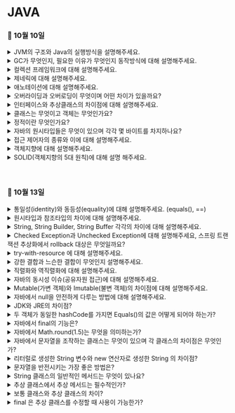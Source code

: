 # JAVA

### 🐾 10월 10일 

<details>
    <summary>JVM의 구조와 Java의 실행방식을 설명해주세요.</summary>
    <img width="1074" alt="qyTrK2Mkj8PwJALQ2nyFk-1658197983457" src="https://github.com/codestates-seb/seb45_main_006/assets/129938243/c561b3ef-93a4-440d-a3d4-08c5dbfeda4d">
    자바 컴파일러(javac)가 소스코드(.java)를 읽어 자바 바이트코드(.class) 로 변환
→ 클래스 로더를 통해 class 파일을 JVM으로 로딩 → 파일들은 Excution engine으로 해석되고 Runtime Data Areas에 배치되어 명령 수행

1. 인터프리터를 통해 코드를 한 줄씩 기계어로 번역하고 실행
   → 기본적으로 인터프리터로 실행하지만 특정 바이트 코드가 자주 실행되면 해당 바이트 코드를 JIT Compiler로 실행
2. JIT Complier를 통해 바이트 코드 전체를 기계어로 번역하고 실행
   → 특정 바이트 코드가 자주 실행 시

Class Loader : JVM 내로 클래스 파일을 로드, 링크,이니셜을 통해 배치

Execution Engine : JVM 내의 런타임 데이터 영역의 바이트 코드를 명령어 단위로 읽어 실행

Garbage Collector : 힙 메모리의 영역에 생성된 객체들 중 참조되지 않아 필요 없는 객체들을 제거

Runtime Data Area : 애플리케이션이 실행될 때 사용되는 데이터를 적재하는 영역

<img width="1428" alt="4JAw7vGWwkwhL3IspaHQC-1658200335039" src="https://github.com/codestates-seb/seb45_main_006/assets/129938243/cdcc10bd-9fd3-47b3-8abf-7a4d9d26ae37">
1. Method Area :  클래스정보(클래스명, 변수명, 메소드명,등 ), 인터페이스, 정적 메소드, 필드 등을 보관
2. Heap Area : new 키워드로 생성된 객체와 배열이 생성되는 영역
3. Stack Area :  메서드 호출시 사용되는 메모리 영역으로 메서드의 매개,지역변수, 리턴 값, 연산 시 나오는 값, 참조값 등 임시 데이터 저장
                 데이터는 스택 형식으로 순서대로 쌓이며 메서드가 끝나면 역순으로 제거됨
4. PC Register : 스레드가 생성될때 마다 생성되는 영역으로 현재 현재 수행중인 스레드의 명령어 주소를 저장하고 다음 실행할 스레드의 명령어 주소를 가리킴 
5. Native method stack : 자바 외 언어로 작성된 네이티브 코드를 위한 메모리 영역
    
</details>

<details>
    <summary>GC가 무엇인지, 필요한 이유가 무엇인지 동작방식에 대해 설명해주세요.</summary>

<br/>

GC는 동적으로 할당된 메모리 중 사용하지 않는 메모리를 자동 회수하는 과정을 말합니다. 

C, C++과 같은 기존 언어들은 개발자가 직접 메모리를 관리해야 했지만, 이로 인해 메모리 누수 같은 문제가 발 할 수 있습니다. 
Java에서는 가비지 컬렉터를 통해 자동으로 사용하지 않는 메모리를 회수해 메모리 관리를 보다 효율적으로 할 수 있습니다.

가비지 컬렉터는 **stop the world** , GC를 위해 JVM의 실행을 멈추고 참조되는 객체는 마킹, 참조되지 않는 객체는 힙에서 쓸어버리는 **Mark and sweap** 과정을 거치게 되고 작업을 재개합니다.

</details>

<details>
    <summary>컬렉션 프레임워크에 대해 설명해주세요.</summary>
<br/>

컬렉션 프레임워크는 Java에서 데이터를 효율적으로 저장하고 관리하기 위해 표준화한 클래스으 집합입니다.

자바의 인터페이스를 사용하여 구현되며 데이터를 저장하는 자료 구조에 따라 List, Set, Queue, Map 으로 정의하고 있습니다.

<details>
	<summary>
	List, Set, Map		
	</summary>

<br/>

- List : 순서가 있고 중복을 허용하는 자료 구조
    - ArrayList : 크기를 동적으로 관리, 배열처럼 주소값을 가지고 있지만 주소값이 무작위로 저장 / 최상위 타입으로 배열을 생성, 복사하기 때문에 요소의 접근에 성능이 좋음→ 검색에 효과적(인덱스를 기반으로한 접근)
    - LinkedList : 현재 가지고 있는 주소값과 다음 데이터의 주소값을 함께 저장 / 연결되어 있다보니 링크를 끊거나 연결하는 방식 → 삽입, 삭제 시 효과적


- Set : 중복요소가 없는 컬렉션으로 저장 순서를 유지하지 않는 컬렉션 (단, LinkedHashSet은 순서를 보장)
	- HashSet : interface 속성을 그대로 물려받아 중복 X, 순서 X / 해시테이블 사용하여 저장하기 때문에 검색 및 삽입, 삭제가 빠름 / null 허용 / [thread-safe](https://inpa.tistory.com/entry/JCF-%F0%9F%A7%B1-ArrayList-vs-Vector-%EB%8F%99%EA%B8%B0%ED%99%94-%EC%B0%A8%EC%9D%B4-%EC%9D%B4%ED%95%B4%ED%95%98%EA%B8%B0) 하지 않아서 Vector나 외부에서 동기화 추가해야
	- TreeSet : 정렬방법 지정 가능(기본 오름차순) / 이진 검색 트리 형태 / 정렬된 상태를 유지하기 때문에 검색이 빠름 (HashSet에 비해 연산이 느림)


- Map : 키와 값으로 구성된 객체를 저장하는 구조로 Entry 객체라고도 한다. key는 중복 불가하지만 value는 중복 가능, 데이터 순서보장 X
	- HashMap : 매개변수 없는 생성자 사용/ 키나 값으로 null값 허용/ 검색 및 저장이 매우 빠름 / 동기화 지원 X → 여러 스레드를 사용할 때 주의
	- HashTable : 키와 값 모두 null 허용 X / 동기화 지원 → 여러 스레드 환경에서 안전하게 사용 가능

✔️ HashMap이 HashTable보다 더 많이 사용된다.

⇒ 동기화도 안되는데 왜? 동기화가 된다고 좋은 것은 아님. 동기화는 오버헤드를 불러 일으킬 수 있음. HashMap은 동기화를 지원하지 않지만 더욱 빠른 성능을 제공. 또한, 필요하면 Collections.synchronizedMap() 메서드 사용 가능

✔️ ConcurrentHashMap ?

⇒ 멀티스레드 환경에서 동시성 문제 해결할 때 세분화된 동기화를 제공해서 여러 연산이 수행될 수 있게 함

</details>
</details>

<details>
    <summary>제네릭에 대해 설명해주세요.</summary>
    자바 타입 안정성을 위해 사용되며 컴파일 과정에서 타입을 체크해주기 때문에 타입 안정성을 높이고 형변환의 번거로움을 줄여준다.
    타입을 고정하거나 타입의 대한 정의를 외부로 미룬다.
</details>

<details>
    <summary>애노테이션에 대해 설명해주세요.</summary>

<br/>

인터페이스를 기반으로 한 문법으로 주석처럼 코드를 달아 클래스에 특별한 의미를 부여하는 기능이다.
예시로 
    
@Override

개발자가 실수로 메소드 이름을 다르게 입력하여 오버라이딩이 아닌 별개의 메소드를 만들 수
있기 때문에 "이건 오버라이딩 한거야" 라고컴파일러에게 인지시키기 위해 달아놓는다

@Deprecated

기술 대체로 인해 다른 코드를 사용하여 해당 코드를 더이상 사용하지 않도록 유도하는 경우 사용한다
다른 곳에서 해당 메소드를 사용하면 경고 메시지가 나옴

@SuppressWarnings

컴파일 경고 메시지가 안나오게 만든다
애너테이션뒤에 ("null"), ("all") 등을 붙여 선택적으로 억제할 수도 있음 
-> @SuppressWarnings({"deprecation", "unused", "null"}) 여러개도 가능!

@FunctionalInterface

함수형 인터페이스를 선언할 때 사용하며 함수형 인터페이스는 오직 하나의 
추상 메서드만을 가질 수 있으므로 경고 메시지를 출력해준다

등의 표준 애노테이션이 있고

에너테이션을 정의하는 메타 에너테이션이인
@Target -> 애너테이션을 적용할 대상이며 위의 경우 메소드가 대상이 된다
		   메소드 말고도 CONSTRUCTOR FIELD TYPE 등 여러가지 가 있다
@Retention -> 애너테이션의 지속시간을 결정 SOURCE는 소스파일에 존재하며 
			  컴파일 시 확인 후 사라짐 오버라이드도 컴파일일러에서 오버라이드가 
			  잘 되었는지 확인 후 사라진다 이외에도
			  CLASS : 클래스파일에 존재, 실행시에 사용 불가 
			  RUNTIME : 클래스파일에 존재, 실행시 사용가능
       등이 있다.
</details>

<details>
    <summary>오버라이딩과 오버로딩이 무엇이며 어떤 차이가 있을까요?</summary>
</details>

<details>
    <summary>인터페이스와 추상클래스의 차이점에 대해 설명해주세요.</summary>

<br/>

추상클래스는 구체적인 구현을 가진 메서드와 추상 메서드(정의는 있지민 구현은 없는 메서드)를 모두 포함할 수 있습니다.
일반적인 멤버 변수와 생성자도 포함할 수 있습니다. 이를 통해 하위 클래스에게 상속되는 공통의 상태나 초기화 루틴을 제공할 수 있습니다.

인터페이스는 공통된 행동을 정의합니다. 이를 구현하는 클래스는 해당 인터페이스의 모든 메서드를 구현해야 합니다. 
인터페이스는 default 메서드를 포함할 수 있습니다.

</details>

<details>
    <summary>클래스는 무엇이고 객체는 무엇인가요?</summary>
</details>

<details>
    <summary>정적이란 무엇인가요?</summary>
</details>

<details>
    <summary>자바의 원시타입들은 무엇이 있으며 각각 몇 바이트를 차지하나요?</summary>
</details>

<details>
    <summary>접근 제어자의 종류와 이에 대해 설명해주세요.</summary>
</details>

<details>
    <summary>객체지향에 대해 설명해주세요.</summary>

<br/>

객체 지향이란 속성과 기능을 가진 클래스로 추상화시키고 클래스를 통해 객체라는 하나의 단위를 생성하여 객체끼리 상호작용을 통해 로직을 구성하는 것을 말한다.
객체 지향 프로그래밍은 상속, 추상화 , 캡슐화, 다형성 4가지 특징이 있다.

상속은 상위 클래스를 상속하여 하위 클래스로 확장하여 코드를 재사용 할 수 있다.
추상화는 공통된 속성 또는 기능을 하나로 묶어 하나의 상위 클래스로 만드는 것을 말한다.
캡슐화는 속성과 기능을 하나의 클래스로 정의하고 접근 제어자를 통해 정보를 필요에 따라 은닉 또는 노출할 수 있다.
마지막으로 다형성은 객체가 여러가지 타입을 가질 수 있음을 말한다.

<br/>

</details>

<details>
    <summary>SOLID(객체지향의 5대 원칙)에 대해 설명 해주세요.</summary>

<br/>

SOLID 원칙은 객체지향의 특징(추상화, 상속화, 다형성, 캡슐화)를 바탕으로 만들어진 것이다. 따라서, 코드의 재사용성을 높이며 유지 보수가 쉽고 불필요한 복잡성을 제거하여 개발의 생산성을 높일 수 있다.


| 약자  | 영어                              | 원칙          | 설명                                                                                                                        |
|-----|---------------------------------|-------------|---------------------------------------------------------------------------------------------------------------------------|
| SRP | Single Responsibility Principle | 단일 책임의 원칙   | 클래스는 단 하나의 책임만 가져야 한다. **_유지보수성_** 향상, 한 클래스는 하나의 기능을 가진다. (싱글톤 패턴)                                                       |
| OCP | Open Closed Principle           | 개방 폐쇄의 원칙   | 확장에는 열려 있고 수정에는 닫혀 있어야 한다. 기존의 코드를 변경하지 않고 기능을 수정 또는 추가할 수 있어야 한다. **_추상화**_ 함으로써 유연하게 확장시키는 것. 모듈간의 결햡도는 낮고,응집도는 높아야 한다. |
| LSP | Liskov Substitution Principle   | 리스코프 치환 원칙  | 서브타입(상속받은 자식객체)는 언제나 부모타입으로 교체할 수 있어야 한다. **_상속, 다형성과_** 관련된 원칙으로 업캐스팅된 상태에서 부모의 메서드를 사용할 수 있어야 한다.                       |
| ISP | Interface Segregation Principle | 인터페이스 분리 원칙 | 자신이 사용하지 않는 **_인터페이스_** 는 구현하지 말아야 한다. 객체 설계 시 특정 기능에 대한 인터페이스는 그 기능과 상관 없는 부분이 변해도 **_영향을 받지 않아야_** 한다.                  |
| DIP | Dependency Inversion Principle  | 의존 역전의 원칙   | 의존 관계를 맺을 때 변하기 쉬운 것 또는 자주 변하는 것 보다 변화가 자주 없는 것(추상클래스, 인터페이스)에 의존함으로써 **_관계를 느슨하게_** 만든다. 구체화된 클래스보다 추상화 클래스나 인터페이스에 의존해야 한다.   |

</details>
<br/>
<br/>

### 🐾 10월 13일

<details>
    <summary>통일성(identity)와 동등성(equality)에 대해 설명해주세요. (equals(), ==)</summary>
동등성은 두 객체가 완전히 같음을 의미한다, 기본 타입일 경우 값이 같음을, 객체일 경우는 주소값이 같음을 의미 한다.

동일성은 두 객체가 같은 정보를 같고 있음을 말한다 객체의 주소값이 다르더라도 참조하는 값이 같으면 두 객체는 동하다고 할 수있다
</details>

<details>
    <summary>원시타입과 참조타입의 차이에 대해 설명해주세요.</summary>


원시타입은 변수에 **실제 값을 저장**하는 데이터 타입으로 boolean, char, byte, short, int, long, float, double 형이 있습니다. 이 데이터 타입은 **stack 영역에 저장**되며 변수의 선언과 동시에 메모리를 생성한다는 특징이 있습니다.

참조형 타입은 이름처럼 주소를 “참조”하는 타입으로 8가지 원시타입 데이터를 제외한 모든 데이터 타입을 말 합니다. 참조형 데이터 타입은 저장된 공간의 주소를 저장할 수 있습니다. 메모리의 **heap영역에 주소값을 저장**하는 형태입니다.

✅ 원시 타입은 null 값을 가질 수 없다.

✅ 원시타입 boolean 1, char 2, byte 1, short 2, int 4, long 8, float 4, double 8  바이트를 가집니다.

🔗 https://luminousolding.tistory.com/56

</details>

<details>
    <summary>String, String Builder, String Buffer 각각의 차이에 대해 설명해주세요.</summary>
	String은 불변성, StringBuilder와 Buffer는 가변성이라는 차이점이 있다.

String은 문자열을 수할 때 객체가 변하는 것이 아니라 새로운 문자열 객체를 생성하여 많이 결합할 수록 공간의 낭비가 생기고 속도가 느려진다.

![img1 daumcdn (1)](https://github.com/codestates-seb/seb45_main_006/assets/129938243/98261796-4fa0-41af-95df-c503b4f83ebb)

하지만 StringBuilder 와 Buffer는 버퍼라는 독립적인 공간을 가지고 있어 문자열을 수정할 수 있다

![img1 daumcdn (2)](https://github.com/codestates-seb/seb45_main_006/assets/129938243/1a8061d0-1482-498b-9f9a-fbd8e0793460)


동등성 비교에서는 == 는 다른 객체와 똑같지만 버퍼와 빌더는 equals 로 비교하려면 String 객체로 바꾼 후 비교를 해야한다. 바꾸지 않으면 == 비교와 같은 결과가 나온다

버퍼는 동기화를 지원하지만 빌더는 동기화를 지원하지 않는다.

→ 버퍼는 synchronized 키워드가 붙어 있어서 멀티 스레드에서도 안전하게 동작이 가능하다

→ 버퍼와 빌더를 append 로 1만번 문자열을 붙이면 버퍼는 동기화가 잘 되어 1만번 제대로 붙지만 빌더는 동기화가 잘 되지 않아 append 가 제대로 수행되지 않는 경우가 있다.

결론 : 문자열을 자주 변경하지 않을 경우 String, 문자열을 자주 수정하고 멀티 스레드일경우 StringBuffer, 문자열을 자주 수정하고 동기화를 고려하지 않으며 속도가 더 빠른 것을 원할때 StringBuilder 를 사용하는 것이 좋다
</details>

<details>
    <summary>Checked Exception과 Unchecked Exception에 대해 설명해주세요, 스프링 트랜잭션 추상화에서 rollback 대상은 무엇일까요?</summary>
에러는 복구할 수 없는 오류

예외는 복구할 수 있는 수준의 오류를 말한다. 

CkeckedExcetpion은 단어 그대로 확인해야할 예외이다.

RuntimeException을 상속 받지 않으며 대표적으로 IOException, SQLException 등이 있고 예외 처리를 하지 않으면 컴파일 에러가 생긴다 

UnCheckedException은 RuntimeException을 상속 받으며 컴파일러가 예외처리를 강제하지 않는다.

대표적으로 NPE, illegalArgumentException 등이 있다. 

예외처리를 강제하지 않기 때문에 예외를 누락할 수 도 있다.

그리고

스프링 프레임워크에서 제공하는 @Transcational 애너테이션안에서 에러가 발생 시 체크 예외는 롤백이되지 않지만 언체크 예외는 롤백이 된다는 차이점이 있다.

예외를 처리하는 것이 좋을 것 같은데 언체크 예외가 필요한 이유?

모든 예외를 처리하기는 번거롭고, 불필요한 의존관계가 생기때문

→ 예로 SQLException은 Repository에서 데이터에 접근할 때 생길 수 있는 에러이며 SQL 문법으로 인한 오류이다. 이 오류를 처리할만한 곳이 마땅히 없이 상위로 계속 예외를 던지다 보니 Controller 까지 예외가 전달되게 된다. 이렇게 되면 Controller가 Repository를 의존하게 된다.
</details>

<details>
    <summary>try-with-resource 에 대해 설명해주세요.</summary>


"try-with-resource"는 자원 관리를 간편하게 해주는 기술로 Java 7 이후 도입된 기술입니다. 
(Java 7) 이전에는 파일과 같은 외부 리소스를 이용 후 꼭 닫아줘야 했는데 개발자가 직접 닫아주는 것은 가독성에도 좋지 않고 실수로 닫지 않을 수 있는 경우도 발생할 수 있습니다. 
이를 막기 위해 "try-with-resource"문을 사용할 수 있습니다.


력에 사용한 객체를 자동으로 반환시켜주기 때문에 입출력과 관련된 클래스를 사용할 때 매우 유용합니다. 
<pre>
try (리소스 선언 명령문) {
     ...
} 
</pre>
"try-with-resource"문의 기본 문법 구조는 try 블록 내부에서 리소스를 선언하면 try 블록이 종료될 때 자동으로 닫히는 형태입니다. 이렇게 "try-with-resource"를 사용함으로써 파일 누수, 메모리 누수를 방지할 수 있습니다.


🔗 [The try-with-resources Statement](https://docs.oracle.com/javase/tutorial/essential/exceptions/tryResourceClose.html) <br/>
🔗 [자바 Try With Resource 예외 처리](https://inpa.tistory.com/entry/JAVA-%E2%98%95-%EC%98%88%EC%99%B8-%EC%B2%98%EB%A6%AC-Try-With-Resource-%EB%AC%B8%EB%B2%95) <br/>
🔗 [[Java] try-with-resources란? try-with-resources 사용법 예시와 try-with-resources를 사용해야 하는 이유](https://mangkyu.tistory.com/217)

</details>

<details>
    <summary>강한 결합과 느슨한 결합이 무엇인지 설명해주세요.</summary>
</details>

<details>
    <summary>직렬화와 역직렬화에 대해 설명해주세요.</summary>
</details>

<details>
    <summary>자바의 동시성 이슈(공유자원 접근)에 대해 설명해주세요.</summary>


동시성 이슈는 멀티 스레딩 환경에서 여러 스레드가 동일한 자원을 공유하여 사용할 때 발생하는 문제로 좋아요가 count 되는 것을 예시로 들 수 있습니다.
게시글의 좋아요가 0인 상태에서 n명의 회원이 동시에 좋아요를 누른다면 n개의 좋아요가 더해져야 합니다. 하지만 1개의 좋아요만 추가되는 것과 같은 문제가 발생했을 때 동시성 문제 발생이라고 합니다. 


<details>
<summary>
동시성 문제를 해결하기 위한 방법
</summary>

✅ 암시적 Lock
- synchronized 키워드를 사용하여 특정 메서드나 코드 블록에 대한 동시 접근을 제한
- 한 번에 하나의 스레드만 접근이 가능하므로 병렬성은 매우 떨어짐
<pre>
class Main {
    private int i;
    public synchronized int view() {return i++;}
}
</pre>


✅ 명시적 Lock
- 복잡한 시나리오에 유용하며 ReentrantLock 같은 명시적 락 사용
- 시간 제한 두고 락 획득 시도, 여러 조건 변수 사용 등


✅ 가시성 문제
- volatile 키워드를 사용하여 CPU 캐시가 아닌 메인 메모리에서 읽고 씀
- 'vilatile' 은 원자성을 보장하지 않음
- 복합 연산에서는 적합하지 않음
- 하나의 스레드가 wtite를 하고 다른 하나의 스레드가 read만 할 경우 유용


✅ thread-safe 객체 사용
- Concurrent 패키지 자료구조는 멀티스레드 환경에서 안전하다


✅ 불변 객체 사용
- 생성 후 그 상태가 절대 변하지 않는 객체
- 데이터 불일치 문제가 발생하지 않음
- 모든 필드를 'final'로 선언, setter X


🔗 [[Java] Thread/MultiThread 4 - 동시성 문제](https://llshl.tistory.com/12) <br/>
🔗 [[Java] Java의 동시성 이슈](https://steady-coding.tistory.com/554)

</details>



</details>

<details>
    <summary>Mutable(가변 객체)와 Imutable(불변 객체)의 차이점에 대해 설명해주세요.</summary>
Mutable은 가변 객체 Immutable은 불변 객체이며 가변 객체는 말 그대로 객체가 변할 수 있음을 말하고
예시로는 StringBuilder StringBuffer 가 있다 불변 객체는 객체가 변하지 않음을 말하고 예시는 String 이 있다.
</details>

<details>
    <summary>자바에서 null을 안전하게 다루는 방법에 대해 설명해주세요.</summary>

‘**NullPointerException**’은 자주 마주치는 예외이기 때문에 null을 다루는 것은 매우 중요한 이슈입니다.

1. if 문을 써서 null을 체크 합니다.
2. Optional 클래스를 사용하여 null일 경우 연산을 수행합니다.
3. @Nullable, @NotNull 등과 같은 어노테이션을 사용하여 유효성 검사를 진행합니다.
4. 이외에도 설계 시 null 값을 반환하지 않는 것과 같은 설계 원칙을 따를 수 있습니다.

</details>

<details>
    <summary>JDK와 JRE의 차이점?</summary>
</details>

<details>
    <summary>두 객체가 동일한 hashCode를 가지면 Equals()의 값은 어떻게 되어야 하는가?</summary>
</details>

<details>
    <summary>자바에서 final의 기능은?</summary>
</details>

<details>
    <summary>자바에서 Math.round(1.5)는 무엇을 의미하는가?</summary>
</details>

<details>
    <summary>자바에서 문자열을 조작하는 클래스는 무엇이 있으며 각 클래스의 차이점은 무엇인가?</summary>
</details>

<details>
    <summary>리터럴로 생성한 String 변수와 new 연산자로 생성한 String 의 차이점?</summary>
</details>

<details>
    <summary>문자열을 반전시키는 가장 좋은 방법은?</summary>
</details>

<details>
    <summary>String 클래스의 일반적인 메서드는 무엇이 있나요?</summary>
</details>

<details>
    <summary>추상 클래스에서 추상 메서드는 필수적인가?</summary>
</details>

<details>
    <summary>보통 클래스와 추상 클래스의 차이?</summary>
</details>

<details>
    <summary>final 은 추상 클래스를 수정할 때 사용이 가능한가?</summary>
</details>

<br/>
<br/>

